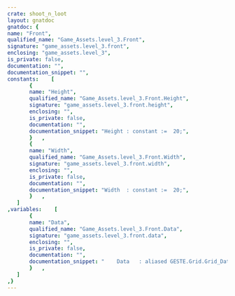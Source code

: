 ```yaml
---
crate: shoot_n_loot
layout: gnatdoc
gnatdoc: {
name: "Front",
qualified_name: "Game_Assets.level_3.Front",
signature: "game_assets.level_3.front",
enclosing: "game_assets.level_3",
is_private: false,
documentation: "",
documentation_snippet: "",
constants:    [
       {
       name: "Height",
       qualified_name: "Game_Assets.level_3.Front.Height",
       signature: "game_assets.level_3.front.height",
       enclosing: "",
       is_private: false,
       documentation: "",
       documentation_snippet: "Height : constant :=  20;",
       }   ,
       {
       name: "Width",
       qualified_name: "Game_Assets.level_3.Front.Width",
       signature: "game_assets.level_3.front.width",
       enclosing: "",
       is_private: false,
       documentation: "",
       documentation_snippet: "Width  : constant :=  20;",
       }   ,
   ]
,variables:    [
       {
       name: "Data",
       qualified_name: "Game_Assets.level_3.Front.Data",
       signature: "game_assets.level_3.front.data",
       enclosing: "",
       is_private: false,
       documentation: "",
       documentation_snippet: "    Data   : aliased GESTE.Grid.Grid_Data :=\n(( 0, 0, 0, 0, 0, 0, 0, 0, 0, 0, 0, 0, 0, 0, 0, 0),\n       ( 0, 0, 0, 0, 0, 0, 0, 0, 0, 0, 0, 0, 0, 0, 0, 0),\n       ( 0, 0, 0, 0, 0, 0, 0, 0, 0, 0, 0, 0, 0, 0, 0, 0),\n       ( 0, 0, 0, 0, 0, 0, 0, 0, 0, 0, 0, 0, 0, 0, 0, 0),\n       ( 0, 0, 0, 0, 0, 0, 0, 0, 0, 0, 0, 0, 0, 0, 0, 0),\n       ( 0, 62, 0, 0, 0, 0, 0, 0, 0, 0, 0, 0, 0, 0, 0, 0),\n       ( 0, 0, 0, 27, 0, 0, 0, 0, 0, 0, 0, 0, 0, 0, 0, 0),\n       ( 0, 0, 26, 13, 0, 0, 0, 0, 0, 0, 0, 0, 0, 0, 0, 0),\n       ( 0, 0, 0, 16, 0, 0, 63, 29, 30, 31, 29, 30, 31, 64, 0, 0),\n       ( 0, 0, 0, 19, 0, 0, 38, 0, 0, 0, 0, 0, 0, 0, 0, 0),\n       ( 0, 0, 0, 0, 0, 0, 40, 0, 0, 0, 0, 0, 0, 0, 0, 0),\n       ( 0, 0, 0, 0, 0, 0, 41, 0, 0, 0, 0, 27, 0, 0, 0, 0),\n       ( 0, 0, 0, 0, 0, 0, 38, 0, 0, 0, 0, 13, 0, 0, 0, 0),\n       ( 0, 0, 0, 0, 0, 0, 40, 0, 0, 0, 0, 16, 0, 0, 0, 0),\n       ( 0, 0, 0, 0, 0, 0, 41, 0, 0, 0, 43, 19, 0, 0, 0, 0),\n       ( 0, 0, 0, 0, 0, 0, 0, 52, 0, 0, 65, 16, 0, 0, 0, 0),\n       ( 0, 0, 0, 0, 0, 0, 0, 38, 0, 0, 26, 28, 0, 0, 0, 0),\n       ( 0, 0, 0, 0, 0, 0, 0, 40, 0, 0, 0, 0, 0, 0, 0, 0),\n       ( 0, 0, 0, 0, 0, 0, 0, 41, 62, 0, 0, 0, 0, 0, 0, 0),\n       ( 0, 0, 0, 0, 0, 0, 0, 56, 34, 35, 37, 0, 0, 0, 0, 0))      ;",
       }   ,
   ]
,}
---
```

